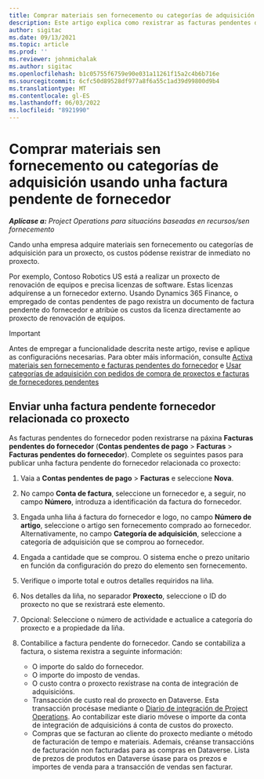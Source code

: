 ```yaml
---
title: Comprar materiais sen fornecemento ou categorías de adquisición usando unha factura pendente de fornecedor
description: Este artigo explica como rexistrar as facturas pendentes do fornecedor.
author: sigitac
ms.date: 09/13/2021
ms.topic: article
ms.prod: ''
ms.reviewer: johnmichalak
ms.author: sigitac
ms.openlocfilehash: b1c05755f6759e90e031a11261f15a2c4b6b716e
ms.sourcegitcommit: 6cfc50d89528df977a8f6a55c1ad39d99800d9b4
ms.translationtype: MT
ms.contentlocale: gl-ES
ms.lasthandoff: 06/03/2022
ms.locfileid: "8921990"
---
```

# <a name="purchase-non-stocked-materials-or-procurement-categories-using-a-pending-vendor-invoice"></a>Comprar materiais sen fornecemento ou categorías de adquisición usando unha factura pendente de fornecedor

_**Aplícase a:** Project Operations para situacións baseadas en recursos/sen fornecemento_

Cando unha empresa adquire materiais sen fornecemento ou categorías de adquisición para un proxecto, os custos pódense rexistrar de inmediato no proxecto. 

Por exemplo, Contoso Robotics US está a realizar un proxecto de renovación de equipos e precisa licenzas de software. Estas licenzas adquírense a un fornecedor externo.  Usando Dynamics 365 Finance, o empregado de contas pendentes de pago rexistra un documento de factura pendente do fornecedor e atribúe os custos da licenza directamente ao proxecto de renovación de equipos. 

> [!IMPORTANT]
> Antes de empregar a funcionalidade descrita neste artigo, revise e aplique as configuracións necesarias. Para obter máis información, consulte [Activa materiais sen fornecemento e facturas pendentes do fornecedor](configure-materials-nonstocked.md) e [Usar categorías de adquisición con pedidos de compra de proxectos e facturas de fornecedores pendentes](configure-procurement-categories.md)

## <a name="post-a-project-related-pending-vendor-invoice"></a>Enviar unha factura pendente fornecedor relacionada co proxecto 

As facturas pendentes do fornecedor poden rexistrarse na páxina **Facturas pendentes do fornecedor** (**Contas pendentes de pago** > **Facturas** > **Facturas pendentes do fornecedor**). Complete os seguintes pasos para publicar unha factura pendente do fornecedor relacionada co proxecto:

1. Vaia a **Contas pendentes de pago** > **Facturas** e seleccione **Nova**. 
1. No campo **Conta de factura**, seleccione un fornecedor e, a seguir, no campo **Número**, introduza a identificación da factura do fornecedor.
1. Engada unha liña á factura do fornecedor e logo, no campo **Número de artigo**, seleccione o artigo sen fornecemento comprado ao fornecedor. Alternativamente, no campo **Categoría de adquisición**, seleccione a categoría de adquisición que se comprou ao fornecedor.   
1. Engada a cantidade que se comprou. O sistema enche o prezo unitario en función da configuración do prezo do elemento sen fornecemento. 
1. Verifique o importe total e outros detalles requiridos na liña.
1. Nos detalles da liña, no separador **Proxecto**, seleccione o ID do proxecto no que se rexistrará este elemento.
1. Opcional: Seleccione o número de actividade e actualice a categoría do proxecto e a propiedade da liña.
1. Contabilice a factura pendente do fornecedor. Cando se contabiliza a factura, o sistema rexistra a seguinte información:
    
    - O importe do saldo do fornecedor.
    - O importe do imposto de vendas.
    - O custo contra o proxecto rexístrase na conta de integración de adquisicións.
    - Transacción de custo real do proxecto en Dataverse.  Esta transacción procésase mediante o [Diario de integración de Project Operations](../project-accounting/project-operations-integration-journal.md). Ao contabilizar este diario móvese o importe da conta de integración de adquisicións á conta de custos do proxecto. 
    - Compras que se facturan ao cliente do proxecto mediante o método de facturación de tempo e materiais. Ademais, créanse transaccións de facturación non facturadas para as compras en Dataverse. Lista de prezos de produtos en Dataverse úsase para os prezos e importes de venda para a transacción de vendas sen facturar.
